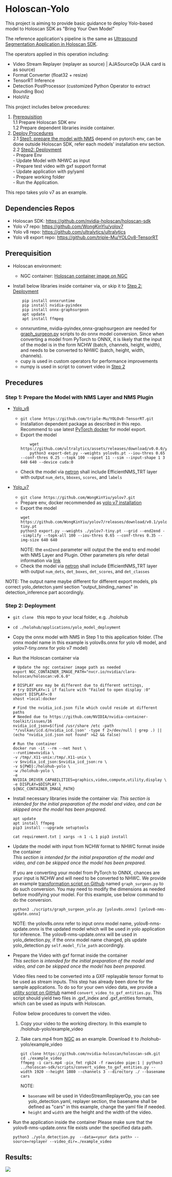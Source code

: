 # Holoscan-Yolo
This project is aiming to provide basic guidance to deploy Yolo-based model to Holoscan SDK as "Bring Your Own Model"

The reference application's pipeline is the same as [Ultrasound Segmentation Application in Holoscan SDK](https://github.com/nvidia-holoscan/holohub/tree/main/applications/ultrasound_segmentation).


The operators applied in this operation including:    
- Video Stream Replayer (replayer as source) | AJASourceOp (AJA card is as source)
- Format Converter (float32 + resize)
- TensorRT Inference
- Detection PostProcessor (customized Python Operator to extract Bounding Box)
- HoloViz  

This project includes below precedures:
1. [Prerequisition](#prerequisition)    
    1.1 Prepare Holoscan SDK env    
    1.2 Prepare dependent libraries inside container.
2. [Deploy Procedures](#precedures)    
    2.1 [Step1: prepare the model with NMS](#step-1-prepare-the-model-with-nms-layer-and-nms-plugin) depend on pytorch env, can be done outside Holoscan SDK, refer each models' installation env section.     
    2.2 [Step2: Deployment](#step-2-deployment)     
        - Prepare Env    
        - Update Model with NHWC as input    
        - Prepare test video with gxf support format    
        - Update application with py/yaml     
        - Prepare working folder    
        - Run the Application.    

This repo takes yolo v7 as an example.

## Dependencies Repos
- Holoscan SDK: https://github.com/nvidia-holoscan/holoscan-sdk
- Yolo v7 repo: https://github.com/WongKinYiu/yolov7 
- Yolo v8 repo: https://github.com/ultralytics/ultralytics 
- Yolo v8 export repo: https://github.com/triple-Mu/YOLOv8-TensorRT 


## Prerequisition
- Holoscan environment: 
    - NGC container: [Holoscan container image on NGC](https://catalog.ngc.nvidia.com/orgs/nvidia/teams/clara-holoscan/containers/holoscan)

- Install below libraries inside container via, or skip it to [Step 2: Deployment](#step-2-deployment)
    ```
        pip install onnxruntime
        pip install nvidia-pyindex
        pip install onnx-graphsurgeon
        apt update
        apt install ffmpeg
    ```
    - onnxruntime, nvidia-pyindex,onnx-graphsurgeon are needed for [graph_surgeon.py](https://github.com/nvidia-holoscan/holoscan-sdk/tree/main/scripts#graph_surgeonpy) scripts to do onnx model conversion. Since when converting a model from PyTorch to ONNX, it is likely that the input of the model is in the form NCHW (batch, channels, height, width), and needs to be converted to NHWC (batch, height, width, channels). 
    - cupy is used in custom operators for performance improvements
    - numpy is used in script to convert video in [Step 2](#step-2-deployment)

## Precedures
### Step 1: Prepare the Model with NMS Layer and NMS Plugin
- [Yolo_v8](https://github.com/triple-Mu/YOLOv8-TensorRT)
    - ```git clone https://github.com/triple-Mu/YOLOv8-TensorRT.git```
    - Installation dependent package as described in this repo. Recommend to use latest [PyTorch docker](https://catalog.ngc.nvidia.com/orgs/nvidia/containers/pytorch) for model export. 
    - Export the model
        ```
            wget https://github.com/ultralytics/assets/releases/download/v0.0.0/yolov8s.pt
            python3 export-det.py --weights yolov8s.pt --iou-thres 0.65 --conf-thres 0.25 --topk 100 --opset 11 --sim --input-shape 1 3 640 640 --device cuda:0
        ```
    - Check the model via [netron](https://netron.app/) shall include EfficientNMS_TRT layer with output ```num_dets```, ```bboxes```, ```scores```, and ```labels```

- [Yolo_v7](https://github.com/WongKinYiu/yolov7)
    - ```git clone https://github.com/WongKinYiu/yolov7.git```
    - Prepare env, docker recommended as [yolo v7 installation](https://github.com/WongKinYiu/yolov7#installation)
    - Export the model
        ```
        wget https://github.com/WongKinYiu/yolov7/releases/download/v0.1/yolov7-tiny.pt
        python3 export.py --weights ./yolov7-tiny.pt --grid --end2end --simplify --topk-all 100 --iou-thres 0.65 --conf-thres 0.35 --img-size 640 640
        ```
        NOTE: the ```end2end``` parameter will output the the end to end model with NMS Layer and Plugin. Other parameters pls refer detail information via [link](https://github.com/WongKinYiu/yolov7/blob/main/export.py#L19)
    - Check the model via [netron](https://netron.app/) shall include EfficientNMS_TRT layer with output ```num_dets```, ```det_boxes```, ```det_scores```, and ```det_classes```

NOTE: The output name maybe different for different export models, pls correct yolo_detecton.yaml section "output_binding_names" in detection_inference part accordingly.     

### Step 2: Deployment 
- ```git clone ``` this repo to your local folder, e.g. ./holohub    

- ```cd ./holohub/applications/yolo_model_deployment```

- Copy the onnx model with NMS in Step 1 to this application folder. (The onnx model name in this example is yolov8s.onnx for yolo v8 model, and yolov7-tiny.onnx for yolo v7 model)     

- Run the Holoscan container via
    ```
    # Update the ngc container image path as needed
    export NGC_CONTAINER_IMAGE_PATH="nvcr.io/nvidia/clara-holoscan/holoscan:v0.6.0"

    # DISPLAY env may be different due to different settings, 
    # try DISPLAY=:1 if failure with "Failed to open display :0"
    export DISPLAY=:0 
    xhost +local:docker

    # Find the nvidia_icd.json file which could reside at different paths
    # Needed due to https://github.com/NVIDIA/nvidia-container-toolkit/issues/16
    nvidia_icd_json=$(find /usr/share /etc -path '*/vulkan/icd.d/nvidia_icd.json' -type f 2>/dev/null | grep .) || (echo "nvidia_icd.json not found" >&2 && false)

    # Run the container
    docker run -it --rm --net host \
    --runtime=nvidia \
    -v /tmp/.X11-unix:/tmp/.X11-unix \
    -v $nvidia_icd_json:$nvidia_icd_json:ro \
    -v ${PWD}:/holohub-yolo \
    -w /holohub-yolo \
    -e NVIDIA_DRIVER_CAPABILITIES=graphics,video,compute,utility,display \
    -e DISPLAY=$DISPLAY \
    ${NGC_CONTAINER_IMAGE_PATH}
    ```      

- Install necessary libraries inside the container via:
    _This section is intended for the initial preparation of the model and video, and can be skipped once the model has been prepared._   
    ```
    apt update
    apt install ffmpeg
    pip3 install --upgrade setuptools

    cat requirement.txt | xargs -n 1 -L 1 pip3 install 
    ```     

- Update the model with input from NCHW format to NHWC format inside the container    
    _This section is intended for the initial preparation of the model and video, and can be skipped once the model has been prepared._      

    If you are converting your model from PyTorch to ONNX, chances are your input is NCHW and will need to be converted to NHWC. We provide an example [transformation script on Github](https://github.com/nvidia-holoscan/holoscan-sdk/tree/main/scripts#graph_surgeonpy) named ```graph_surgeon.py``` to do such conversion. You may need to modify the dimensions as needed before modifying your model. For this example, use below command to do the conversion. 

    ```
    python3 ./scripts/graph_surgeon_yolo.py [yolov8s.onnx] [yolov8-nms-update.onnx]
    ```
    NOTE: the yolov8s.onnx refer to input onnx model name, yolov8-nms-update.onnx is the updated model which will be used in yolo application for inference. The yolov8-nms-update.onnx will be used in yolo_detection.py, if the onnx model name changed, pls update yolo_detection.py ```self.model_file_path``` accordingly.

- Prepare the Video with gxf format inside the container    
    _This section is intended for the initial preparation of the model and video, and can be skipped once the model has been prepared._ 
    
    Video files need to be converted into a GXF replayable tensor format to be used as stream inputs. This step has already been done for the sample applications. To do so for your own video data, we provide a [utility script on GitHub](https://github.com/nvidia-holoscan/holoscan-sdk/tree/main/scripts#convert_video_to_gxf_entitiespy) named ```convert_video_to_gxf_entities.py```. This script should yield two files in .gxf_index and .gxf_entities formats, which can be used as inputs with Holoscan.
    
    Follow below procedures to convert the video. 

    1. Copy your video to the working directory. In this example to /holohub-yolo/example_video   
    2. Take cars.mp4 from [NGC](https://catalog.ngc.nvidia.com/orgs/nvidia/teams/clara-holoscan/resources/holoscan_cars_video) as an example. Download it to  /holohub-yolo/example_video
        ```
        git clone https://github.com/nvidia-holoscan/holoscan-sdk.git
        cd ./example_video
        ffmpeg -i cars.mp4 -pix_fmt rgb24 -f rawvideo pipe:1 | python3 ../holoscan-sdk/scripts/convert_video_to_gxf_entities.py --width 1920 --height 1080 --channels 3 --directory ./ --basename cars
        ```

        NOTE:
        - ```basename``` will be used in VideoStreamReplayerOp, you can see yolo_detection.yaml, replayer section, the basename shall be defined as "cars" in this example, change the yaml file if needed.
        - ```height``` and ```width``` are the height and the width of the video. 


- Run the application inside the container
    Please make sure that the yolov8-nms-update.onnx file exists under the specified data path.
    
    ```
    python3 ./yolo_detection.py  --data=<your data path> --source=replayer --video_dir=./example_video
    ```

## Results:
![](docs/cars_yolo_v8.png)


